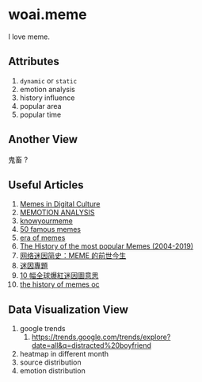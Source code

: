 # woai.meme

I love meme.

## Attributes

1. `dynamic` or `static`
2. emotion analysis
3. history influence
4. popular area
5. popular time

## Another View

鬼畜 ? 

## Useful Articles

1. [Memes in Digital Culture](https://www.rosario.gob.ar/inicio/sites/default/files/2024-09/Memes%20in%20Digital%20Culture%20-Limor%20Shifman.pdf)
2. [MEMOTION ANALYSIS](https://arxiv.org/pdf/2008.03781v1)
3. [knowyourmeme](https://knowyourmeme.com/memes/memes)
4. [50 famous memes](https://triad-city-beat.com/50-famous-memes-and-what-they-mean/)
5. [era of memes](https://www.reddit.com/r/decadeology/comments/1bbvr8g/which_era_of_memes_is_your_least_and_most/)
6. [The History of the most popular Memes (2004-2019)](https://www.reddit.com/r/videos/comments/be64op/the_history_of_the_most_popular_memes_20042019/)
7. [网络迷因简史：MEME 的前世今生](https://www.sohu.com/a/429084415_455313)
8. [迷因專題](https://dq.yam.com/post/13085)
9. [10 幅全球爆紅迷因圖意思](https://www.madamefigaro.hk/art/meme-%e8%bf%b7%e5%9b%a0-110213/10/)
10. [the history of memes oc](https://www.reddit.com/r/memes/comments/o7x2fx/the_history_of_memes_oc/)


## Data Visualization View

1. google trends
   1. https://trends.google.com/trends/explore?date=all&q=distracted%20boyfriend
2. heatmap in different month
3. source distribution
4. emotion distribution

